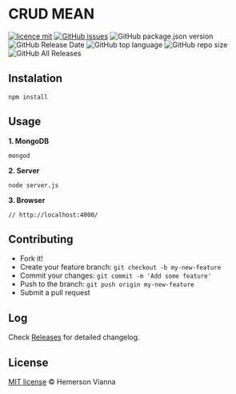 # CRUD MEAN

[![licence mit](https://img.shields.io/badge/license-MIT-blue.svg?style=flat-square)](http://hemersonvianna.mit-license.org/)
[![GitHub issues](https://img.shields.io/github/issues/org-victorinox/crud-mean.svg)](https://github.com/org-victorinox/crud-mean/issues)
![GitHub package.json version](https://img.shields.io/github/package-json/v/org-victorinox/crud-mean.svg)
![GitHub Release Date](https://img.shields.io/github/release-date/org-victorinox/crud-mean.svg)
![GitHub top language](https://img.shields.io/github/languages/top/org-victorinox/crud-mean.svg)
![GitHub repo size](https://img.shields.io/github/repo-size/org-victorinox/crud-mean.svg)
![GitHub All Releases](https://img.shields.io/github/downloads/org-victorinox/crud-mean/total.svg)

## Instalation

```
npm install
```

## Usage

**1. MongoDB**
```
mongod
```

**2. Server**
```
node server.js
```

**3. Browser**
```
// http://localhost:4000/
```

## Contributing

- Fork it!
- Create your feature branch: `git checkout -b my-new-feature`
- Commit your changes: `git commit -m 'Add some feature'`
- Push to the branch: `git push origin my-new-feature`
- Submit a pull request

## Log

Check [Releases](https://github.com/org-victorinox/crud-mean/releases) for detailed changelog.

## License

[MIT license](http://hemersonvianna.mit-license.org/) © Hemerson Vianna
